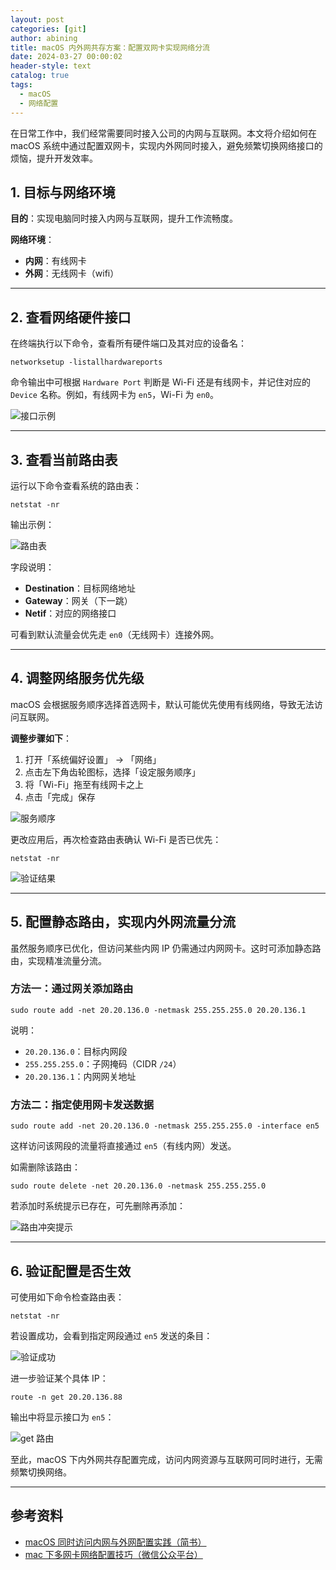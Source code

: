 ```yaml
---
layout: post
categories: [git]
author: abining
title: macOS 内外网共存方案：配置双网卡实现网络分流
date: 2024-03-27 00:00:02
header-style: text
catalog: true
tags:
  - macOS
  - 网络配置
---
```

在日常工作中，我们经常需要同时接入公司的内网与互联网。本文将介绍如何在 macOS 系统中通过配置双网卡，实现内外网同时接入，避免频繁切换网络接口的烦恼，提升开发效率。

## 1. 目标与网络环境

**目的**：实现电脑同时接入内网与互联网，提升工作流畅度。

**网络环境**：

- **内网**：有线网卡
- **外网**：无线网卡（wifi）

---

## 2. 查看网络硬件接口

在终端执行以下命令，查看所有硬件端口及其对应的设备名：

```shell
networksetup -listallhardwareports
```

命令输出中可根据 `Hardware Port` 判断是 Wi-Fi 还是有线网卡，并记住对应的 `Device` 名称。例如，有线网卡为 `en5`，Wi-Fi 为 `en0`。

![接口示例](https://raw.githubusercontent.com/abining/picgo_imgs/main/images20250409145443949.png)

---

## 3. 查看当前路由表

运行以下命令查看系统的路由表：

```shell
netstat -nr
```

输出示例：

![路由表](https://raw.githubusercontent.com/abining/picgo_imgs/main/images1744183668402.png)

字段说明：

- **Destination**：目标网络地址
- **Gateway**：网关（下一跳）
- **Netif**：对应的网络接口

可看到默认流量会优先走 `en0`（无线网卡）连接外网。

---

## 4. 调整网络服务优先级

macOS 会根据服务顺序选择首选网卡，默认可能优先使用有线网络，导致无法访问互联网。

**调整步骤如下**：

1. 打开「系统偏好设置」 → 「网络」
2. 点击左下角齿轮图标，选择「设定服务顺序」
3. 将「Wi-Fi」拖至有线网卡之上
4. 点击「完成」保存

![服务顺序](https://raw.githubusercontent.com/abining/picgo_imgs/main/images20250409170037456.png)

更改应用后，再次检查路由表确认 Wi-Fi 是否已优先：

```shell
netstat -nr
```

![验证结果](https://raw.githubusercontent.com/abining/picgo_imgs/main/images20250409145910719.png)

---

## 5. 配置静态路由，实现内外网流量分流

虽然服务顺序已优化，但访问某些内网 IP 仍需通过内网网卡。这时可添加静态路由，实现精准流量分流。

### 方法一：通过网关添加路由

```shell
sudo route add -net 20.20.136.0 -netmask 255.255.255.0 20.20.136.1
```

说明：

- `20.20.136.0`：目标内网段
- `255.255.255.0`：子网掩码（CIDR `/24`）
- `20.20.136.1`：内网网关地址

### 方法二：指定使用网卡发送数据

```shell
sudo route add -net 20.20.136.0 -netmask 255.255.255.0 -interface en5
```

这样访问该网段的流量将直接通过 `en5`（有线内网）发送。

如需删除该路由：

```shell
sudo route delete -net 20.20.136.0 -netmask 255.255.255.0
```

若添加时系统提示已存在，可先删除再添加：

![路由冲突提示](https://raw.githubusercontent.com/abining/picgo_imgs/main/images1744185876667.png)

---

## 6. 验证配置是否生效

可使用如下命令检查路由表：

```shell
netstat -nr
```

若设置成功，会看到指定网段通过 `en5` 发送的条目：

![验证成功](https://raw.githubusercontent.com/abining/picgo_imgs/main/images1744188758020.png)

进一步验证某个具体 IP：

```shell
route -n get 20.20.136.88
```

输出中将显示接口为 `en5`：

![get 路由](https://raw.githubusercontent.com/abining/picgo_imgs/main/images20250409170414727.png)

至此，macOS 下内外网共存配置完成，访问内网资源与互联网可同时进行，无需频繁切换网络。

---

## 参考资料

- [macOS 同时访问内网与外网配置实践（简书）](https://www.jianshu.com/p/807883b2949f)
- [mac 下多网卡网络配置技巧（微信公众平台）](https://mp.weixin.qq.com/s?__biz=MzAxMjI0MzgxNA==&mid=2649079860&idx=1&sn=d38513f5cad28f3a1bd4e107e1cacbbd&chksm=825ff1bb64920b64c22d8d96c05d090f4731019450564d674f6be052d41b5f0062372fcca9f5#rd)
